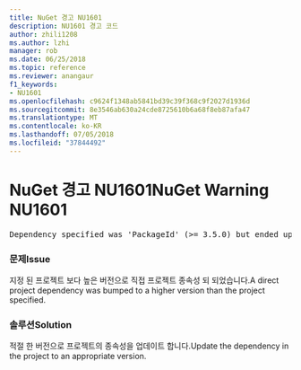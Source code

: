 ```yaml
---
title: NuGet 경고 NU1601
description: NU1601 경고 코드
author: zhili1208
ms.author: lzhi
manager: rob
ms.date: 06/25/2018
ms.topic: reference
ms.reviewer: anangaur
f1_keywords:
- NU1601
ms.openlocfilehash: c9624f1348ab5841bd39c39f368c9f2027d1936d
ms.sourcegitcommit: 8e3546ab630a24cde8725610b6a68f8eb87afa47
ms.translationtype: MT
ms.contentlocale: ko-KR
ms.lasthandoff: 07/05/2018
ms.locfileid: "37844492"
---
```

# <a name="nuget-warning-nu1601"></a><span data-ttu-id="e3211-103">NuGet 경고 NU1601</span><span class="sxs-lookup"><span data-stu-id="e3211-103">NuGet Warning NU1601</span></span>

<pre>Dependency specified was 'PackageId' (>= 3.5.0) but ended up with 'PackageId' 4.0.0.</pre>

### <a name="issue"></a><span data-ttu-id="e3211-104">문제</span><span class="sxs-lookup"><span data-stu-id="e3211-104">Issue</span></span>
<span data-ttu-id="e3211-105">지정 된 프로젝트 보다 높은 버전으로 직접 프로젝트 종속성 되 되었습니다.</span><span class="sxs-lookup"><span data-stu-id="e3211-105">A direct project dependency was bumped to a higher version than the project specified.</span></span>

### <a name="solution"></a><span data-ttu-id="e3211-106">솔루션</span><span class="sxs-lookup"><span data-stu-id="e3211-106">Solution</span></span>
<span data-ttu-id="e3211-107">적절 한 버전으로 프로젝트의 종속성을 업데이트 합니다.</span><span class="sxs-lookup"><span data-stu-id="e3211-107">Update the dependency in the project to an appropriate version.</span></span>